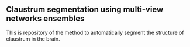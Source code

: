 ## Claustrum segmentation using multi-view networks ensembles

This is repository of the method to automatically segment the structure of claustrum in the brain. 
